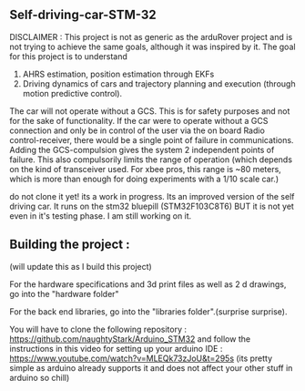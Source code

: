 ## Self-driving-car-STM-32

DISCLAIMER : This project is not as generic as the arduRover project and is not trying to achieve the same goals, although it was inspired by it. The goal for this project is to understand 

1) AHRS estimation, position estimation through EKFs
2) Driving dynamics of cars and trajectory planning and execution (through motion predictive control).

The car will not operate without a GCS. This is for safety purposes and not for the sake of functionality. If the car were to operate without a GCS connection and only be in control of the user via the on board Radio control-receiver, there would be a single point of failure in communications. Adding the GCS-compulsion gives the system 2 independent points of failure. This also compulsorily limits the range of operation (which depends on the kind of transceiver used. For xbee pros, this range is ~80 meters, which is more than enough for doing experiments with a 1/10 scale car.)

do not clone it yet! its a work in progress. Its an improved version of the self driving car. It runs on the stm32 bluepill (STM32F103C8T6) BUT it is not yet even in it's testing phase. I am still working on it.

## Building the project : 

(will update this as I build this project)

For the hardware specifications and 3d print files as well as 2 d drawings, go into the "hardware folder"

For the back end libraries, go into the "libraries folder".(surprise surprise).

You will have to clone the following repository : https://github.com/naughtyStark/Arduino_STM32 and follow the instructions in this video for setting up your arduino IDE :
https://www.youtube.com/watch?v=MLEQk73zJoU&t=295s (its pretty simple as arduino already supports it and does not affect your other stuff in arduino so chill)

